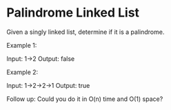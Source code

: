 # Palindrome Linked List

Given a singly linked list, determine if it is a palindrome.

Example 1:

Input: 1->2
Output: false

Example 2:

Input: 1->2->2->1
Output: true

Follow up:
Could you do it in O(n) time and O(1) space?
